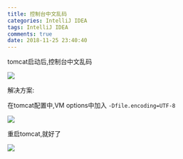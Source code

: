```yaml
---
title: 控制台中文乱码
categories: IntelliJ IDEA
tags: IntelliJ IDEA
comments: true
date: 2018-11-25 23:40:40
---
```


tomcat启动后,控制台中文乱码

![](https://javabasics-1257838768.cos.ap-beijing.myqcloud.com/IntelliJ%20IDEA/%E6%8E%A7%E5%88%B6%E5%8F%B0%E4%B8%AD%E6%96%87%E4%B9%B1%E7%A0%81/%E4%B9%B1%E7%A0%81.png)



解决方案:

在tomcat配置中,VM options中加入 `-Dfile.encoding=UTF-8`



![](https://javabasics-1257838768.cos.ap-beijing.myqcloud.com/IntelliJ%20IDEA/%E6%8E%A7%E5%88%B6%E5%8F%B0%E4%B8%AD%E6%96%87%E4%B9%B1%E7%A0%81/config.png)



重启tomcat,就好了

![](https://javabasics-1257838768.cos.ap-beijing.myqcloud.com/IntelliJ%20IDEA/%E6%8E%A7%E5%88%B6%E5%8F%B0%E4%B8%AD%E6%96%87%E4%B9%B1%E7%A0%81/%E5%A5%BD%E4%BA%86.png)

